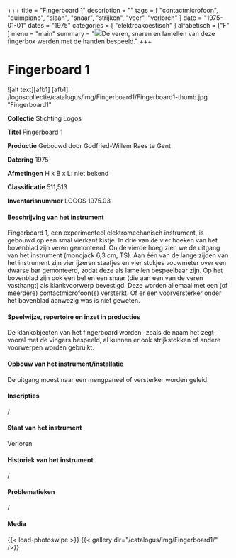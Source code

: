 ﻿+++
title = "Fingerboard 1"
description = ""
tags = [ 
    "contactmicrofoon",
"duimpiano",
"slaan",
"snaar",
"strijken",
"veer",
"verloren"
]
date = "1975-01-01"
dates = "1975"
categories = [
    "elektroakoestisch"
]
alfabetisch = ["F"
]
menu = "main"
summary = "<a href='/logoscollectie/catalogus/1975/fingerboard1'><img src='/logoscollectie/catalogus/img/Fingerboard1/Fingerboard1-thumb.jpg'></a>De veren, snaren en lamellen van deze fingerbox werden met de handen bespeeld."
+++

# Fingerboard 1

![alt text][afb1]
[afb1]: /logoscollectie/catalogus/img/Fingerboard1/Fingerboard1-thumb.jpg "Fingerboard1"

**Collectie** 
Stichting Logos

**Titel**
Fingerboard 1

**Productie**
Gebouwd door Godfried-Willem Raes te Gent

**Datering**
1975

**Afmetingen**
H x B x L: niet bekend

**Classificatie**
511,513

**Inventarisnummer**
LOGOS 1975.03

#### Beschrijving van het instrument
Fingerboard 1, een experimenteel elektromechanisch instrument, is gebouwd op een smal vierkant kistje. In drie van de vier hoeken van het bovenblad zijn veren gemonteerd. On de vierde hoeg zien we de uitgang van het instrument (monojack 6,3 cm, TS). Aan één van de lange zijden van het instrument zijn vier ijzeren staafjes en vier stukjes vouwmeter over een dwarse bar gemonteerd, zodat deze als lamellen bespeelbaar zijn. Op het bovenblad zijn ook een bel en een snaar (die aan een van de veren vasthangt) als klankvoorwerp bevestigd. Deze worden allemaal met een (of meerdere) contactmicrofoon(s) versterkt. Of er een voorversterker onder het bovenblad aanwezig was is niet geweten.

#### Speelwijze, repertoire en inzet in producties
De klankobjecten van het fingerboard worden -zoals de naam het zegt- vooral met de vingers bespeeld, al kunnen er ook strijkstokken of andere voorwerpen worden gebruikt.  

#### Opbouw van het instrument/installatie
De uitgang moest naar een mengpaneel of versterker worden geleid.

#### Inscripties
/

#### Staat van het instrument
Verloren

#### Historiek van het instrument
/

#### Problematieken
/

#### Media
{{< load-photoswipe >}}
{{< gallery dir="/catalogus/img/Fingerboard1/" />}}

